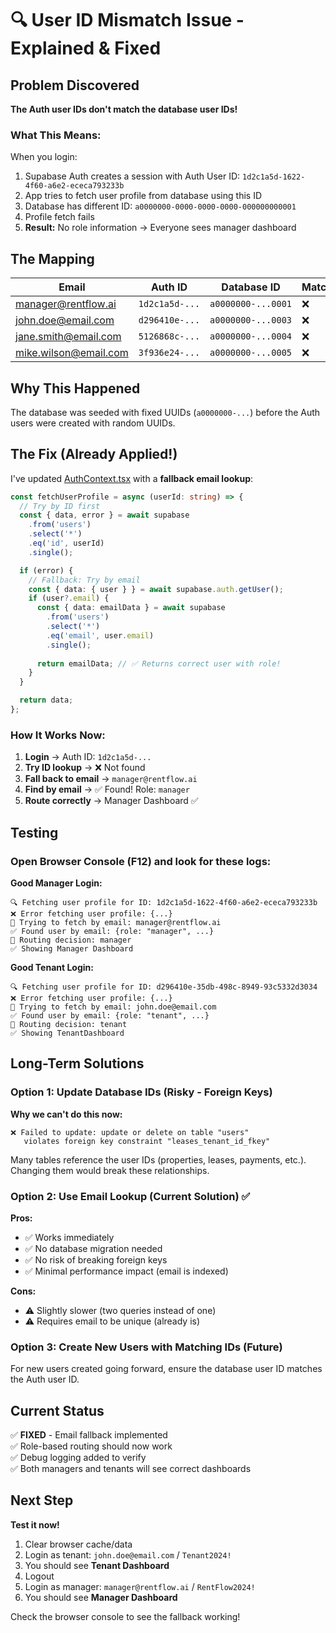 # 🔍 User ID Mismatch Issue - Explained & Fixed

## Problem Discovered

**The Auth user IDs don't match the database user IDs!**

### What This Means:

When you login:
1. Supabase Auth creates a session with Auth User ID: `1d2c1a5d-1622-4f60-a6e2-ececa793233b`
2. App tries to fetch user profile from database using this ID
3. Database has different ID: `a0000000-0000-0000-0000-000000000001`
4. Profile fetch fails
5. **Result:** No role information → Everyone sees manager dashboard

## The Mapping

| Email | Auth ID | Database ID | Match |
|-------|---------|-------------|-------|
| manager@rentflow.ai | `1d2c1a5d-...` | `a0000000-...0001` | ❌ |
| john.doe@email.com | `d296410e-...` | `a0000000-...0003` | ❌ |
| jane.smith@email.com | `5126868c-...` | `a0000000-...0004` | ❌ |
| mike.wilson@email.com | `3f936e24-...` | `a0000000-...0005` | ❌ |

## Why This Happened

The database was seeded with fixed UUIDs (`a0000000-...`) before the Auth users were created with random UUIDs.

## The Fix (Already Applied!)

I've updated [AuthContext.tsx](file://c:\Users\olumbach\Documents\Rent_Flow\frontend\src\contexts\AuthContext.tsx) with a **fallback email lookup**:

```typescript
const fetchUserProfile = async (userId: string) => {
  // Try by ID first
  const { data, error } = await supabase
    .from('users')
    .select('*')
    .eq('id', userId)
    .single();

  if (error) {
    // Fallback: Try by email
    const { data: { user } } = await supabase.auth.getUser();
    if (user?.email) {
      const { data: emailData } = await supabase
        .from('users')
        .select('*')
        .eq('email', user.email)
        .single();
      
      return emailData; // ✅ Returns correct user with role!
    }
  }

  return data;
};
```

### How It Works Now:

1. **Login** → Auth ID: `1d2c1a5d-...`
2. **Try ID lookup** → ❌ Not found
3. **Fall back to email** → `manager@rentflow.ai`
4. **Find by email** → ✅ Found! Role: `manager`
5. **Route correctly** → Manager Dashboard ✅

## Testing

### Open Browser Console (F12) and look for these logs:

**Good Manager Login:**
```
🔍 Fetching user profile for ID: 1d2c1a5d-1622-4f60-a6e2-ececa793233b
❌ Error fetching user profile: {...}
🔄 Trying to fetch by email: manager@rentflow.ai
✅ Found user by email: {role: "manager", ...}
🔀 Routing decision: manager
✅ Showing Manager Dashboard
```

**Good Tenant Login:**
```
🔍 Fetching user profile for ID: d296410e-35db-498c-8949-93c5332d3034
❌ Error fetching user profile: {...}
🔄 Trying to fetch by email: john.doe@email.com
✅ Found user by email: {role: "tenant", ...}
🔀 Routing decision: tenant
✅ Showing TenantDashboard
```

## Long-Term Solutions

### Option 1: Update Database IDs (Risky - Foreign Keys)

**Why we can't do this now:**
```
❌ Failed to update: update or delete on table "users"
   violates foreign key constraint "leases_tenant_id_fkey"
```

Many tables reference the user IDs (properties, leases, payments, etc.). Changing them would break these relationships.

### Option 2: Use Email Lookup (Current Solution) ✅

**Pros:**
- ✅ Works immediately
- ✅ No database migration needed
- ✅ No risk of breaking foreign keys
- ✅ Minimal performance impact (email is indexed)

**Cons:**
- ⚠️ Slightly slower (two queries instead of one)
- ⚠️ Requires email to be unique (already is)

### Option 3: Create New Users with Matching IDs (Future)

For new users created going forward, ensure the database user ID matches the Auth user ID.

## Current Status

✅ **FIXED** - Email fallback implemented  
✅ Role-based routing should now work  
✅ Debug logging added to verify  
✅ Both managers and tenants will see correct dashboards  

## Next Step

**Test it now!**

1. Clear browser cache/data
2. Login as tenant: `john.doe@email.com` / `Tenant2024!`
3. You should see **Tenant Dashboard**
4. Logout
5. Login as manager: `manager@rentflow.ai` / `RentFlow2024!`
6. You should see **Manager Dashboard**

Check the browser console to see the fallback working!
